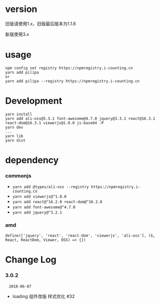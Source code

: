 # version
 旧版请使用1.x，旧版最后版本为1.1.6

 新版使用3.x 

# usage
```
npm config set registry https://npmregistry.i-counting.cn
yarn add pilipa
or
yarn add pilipa --registry https://npmregistry.i-counting.cn
```

# Development
```
yarn install
yarn add ali-oss@5.3.1 font-awesome@4.7.0 jquery@3.3.1 react@16.3.1 react-dom@16.3.1 viewerjs@1.0.0 js-base64 -P
yarn dev
...
yarn lib
yarn dist
```

# dependency 
### commonjs
- `yarn add @types/ali-oss --registry https://npmregistry.i-counting.cn`
- `yarn add viewerjs@^1.0.0`
- `yarn add react@^16.2.0 react-dom@^16.2.0`
- `yarn add font-awesome@^4.7.0`
- `yarn add jquery@^3.2.1`

### amd
```
define(['jquery', 'react', 'react-dom', 'viewerjs', 'ali-oss'], ($, React, ReactDom, Viewer, OSS) => {})
```

# Change Log 

### 3.0.2
  &nbsp;&nbsp; `2018-06-07` 
  - loading 组件改版 样式优化 #32